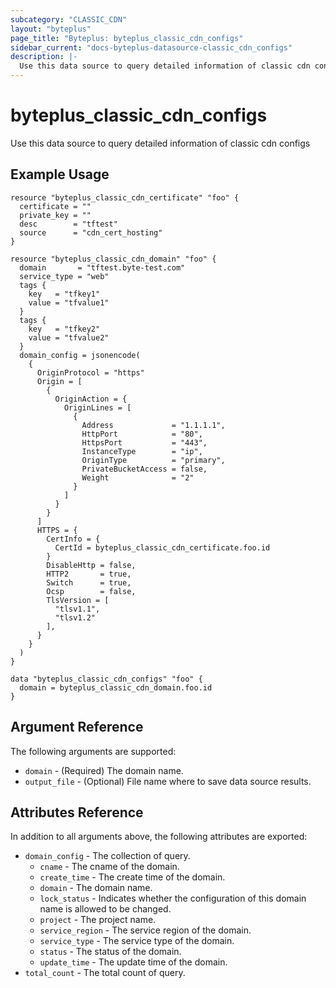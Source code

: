 ```yaml
---
subcategory: "CLASSIC_CDN"
layout: "byteplus"
page_title: "Byteplus: byteplus_classic_cdn_configs"
sidebar_current: "docs-byteplus-datasource-classic_cdn_configs"
description: |-
  Use this data source to query detailed information of classic cdn configs
---
```

# byteplus_classic_cdn_configs
Use this data source to query detailed information of classic cdn configs
## Example Usage
```hcl
resource "byteplus_classic_cdn_certificate" "foo" {
  certificate = ""
  private_key = ""
  desc        = "tftest"
  source      = "cdn_cert_hosting"
}

resource "byteplus_classic_cdn_domain" "foo" {
  domain       = "tftest.byte-test.com"
  service_type = "web"
  tags {
    key   = "tfkey1"
    value = "tfvalue1"
  }
  tags {
    key   = "tfkey2"
    value = "tfvalue2"
  }
  domain_config = jsonencode(
    {
      OriginProtocol = "https"
      Origin = [
        {
          OriginAction = {
            OriginLines = [
              {
                Address             = "1.1.1.1",
                HttpPort            = "80",
                HttpsPort           = "443",
                InstanceType        = "ip",
                OriginType          = "primary",
                PrivateBucketAccess = false,
                Weight              = "2"
              }
            ]
          }
        }
      ]
      HTTPS = {
        CertInfo = {
          CertId = byteplus_classic_cdn_certificate.foo.id
        }
        DisableHttp = false,
        HTTP2       = true,
        Switch      = true,
        Ocsp        = false,
        TlsVersion = [
          "tlsv1.1",
          "tlsv1.2"
        ],
      }
    }
  )
}

data "byteplus_classic_cdn_configs" "foo" {
  domain = byteplus_classic_cdn_domain.foo.id
}
```
## Argument Reference
The following arguments are supported:
* `domain` - (Required) The domain name.
* `output_file` - (Optional) File name where to save data source results.

## Attributes Reference
In addition to all arguments above, the following attributes are exported:
* `domain_config` - The collection of query.
    * `cname` - The cname of the domain.
    * `create_time` - The create time of the domain.
    * `domain` - The domain name.
    * `lock_status` - Indicates whether the configuration of this domain name is allowed to be changed.
    * `project` - The project name.
    * `service_region` - The service region of the domain.
    * `service_type` - The service type of the domain.
    * `status` - The status of the domain.
    * `update_time` - The update time of the domain.
* `total_count` - The total count of query.


